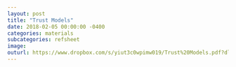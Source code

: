 ```yaml
---
layout: post
title: "Trust Models"
date: 2018-02-05 00:00:00 -0400
categories: materials
subcategories: refsheet
image:
outurl: https://www.dropbox.com/s/yiut3c0wpimw019/Trust%20Models.pdf?dl=0
---
```

